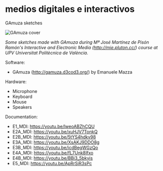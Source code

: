 # medios digitales e interactivos
GAmuza sketches

![GAmuza cover](http://mie.pluton.cc/wp-content/files_mf/1482837637E2_2.jpg)

*Some sketches made with GAmuza during Mª José Martínez de Pisón Ramón's Interactive and Electronic Media (http://mie.pluton.cc/) course at UPV Universitat Politècnica de València.*

Software:
- GAmuza (http://gamuza.d3cod3.org/) by Emanuele Mazza

Hardware:
- Microphone
- Keyboard
- Mouse
- Speakers

Documentation:
- E1_MDI: https://youtu.be/lweoABZhCQU
- E2A_MDI: https://youtu.be/xuHJV7TonkQ
- E2B_MDI: https://youtu.be/5tYS4hdkv98
- E3A_MDI: https://youtu.be/XsAKJ9DDO8g
- E3B_MDI: https://youtu.be/icdBegWGzQo
- E4A_MDI: https://youtu.be/fL7Unk8Ifxo
- E4B_MDI: https://youtu.be/BBi3_5bkyjs
- E5_MDI: https://youtu.be/ApRrSiR3sPc
